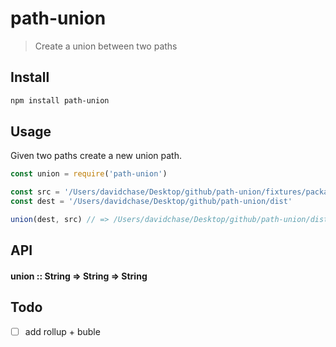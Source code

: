 # path-union
> Create a union between two paths

## Install

```sh
npm install path-union
```

## Usage
Given two paths create a new union path.



```js
const union = require('path-union')

const src = '/Users/davidchase/Desktop/github/path-union/fixtures/packages'
const dest = '/Users/davidchase/Desktop/github/path-union/dist'

union(dest, src) // => /Users/davidchase/Desktop/github/path-union/dist/fixtures/packages
```

## API
#### union :: String => String => String


## Todo
- [ ] add rollup + buble
